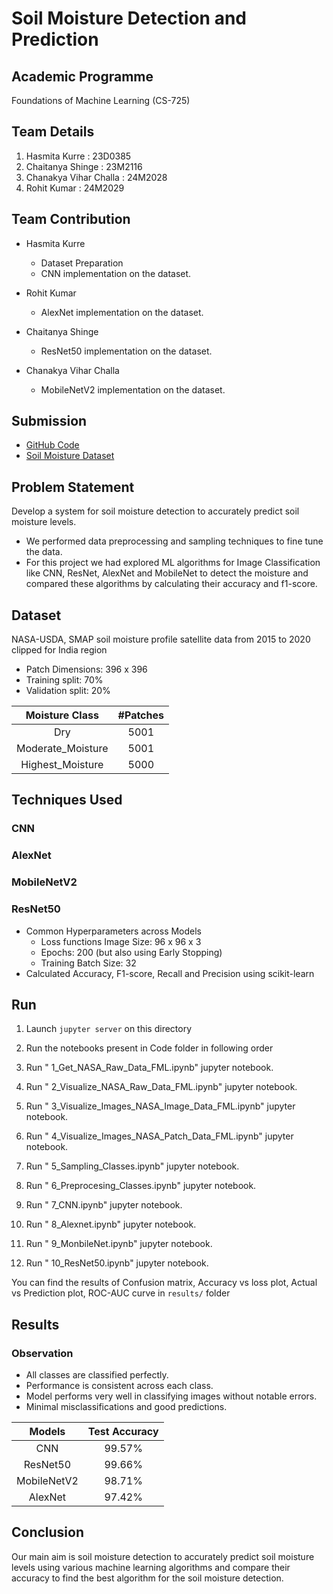 # Soil Moisture Detection and Prediction

## Academic Programme

Foundations of Machine Learning (CS-725)

## Team Details

1. Hasmita Kurre : 23D0385
2. Chaitanya Shinge : 23M2116
3. Chanakya Vihar Challa : 24M2028
4. Rohit Kumar : 24M2029

## Team Contribution

* Hasmita Kurre
  * Dataset Preparation
  * CNN implementation on the dataset.

* Rohit Kumar
  * AlexNet implementation on the dataset.

* Chaitanya Shinge
  * ResNet50 implementation on the dataset.

* Chanakya Vihar Challa
  * MobileNetV2 implementation on the dataset.

## Submission

* [GitHub Code](https://github.com/HasmitaKurre/CS725_FML/tree/main/FML_Project)
* [Soil Moisture Dataset](https://www.kaggle.com/datasets/hasmitakurre/nasa-soil-moisture-india-dataset)

## Problem Statement

Develop a system for soil moisture detection to accurately predict soil moisture levels.

* We performed data preprocessing and sampling techniques to fine tune the data.
* For this project we had explored ML algorithms for Image Classification like CNN,
ResNet, AlexNet and MobileNet to detect the moisture and compared these
algorithms by calculating their accuracy and f1-score.

## Dataset

NASA-USDA, SMAP soil moisture profile satellite data from 2015 to 2020 clipped for India region

* Patch Dimensions: 396 x 396
* Training split: 70%
* Validation split: 20%

|Moisture Class|#Patches|
|:---:|:---:|
|Dry|5001|
|Moderate_Moisture|5001|
|Highest_Moisture|5000|

## Techniques Used

### CNN

### AlexNet

### MobileNetV2

### ResNet50

* Common Hyperparameters across Models
  * Loss functions Image Size: 96 x 96 x 3
  * Epochs: 200 (but also using Early Stopping)
  * Training Batch Size: 32
* Calculated Accuracy, F1-score, Recall and Precision using scikit-learn

## Run

1. Launch `jupyter server` on this directory
2. Run the notebooks present in Code folder in following order

  1. Run " 1_Get_NASA_Raw_Data_FML.ipynb" jupyter notebook.
  2. Run " 2_Visualize_NASA_Raw_Data_FML.ipynb" jupyter notebook.
  3. Run " 3_Visualize_Images_NASA_Image_Data_FML.ipynb" jupyter notebook.
  4. Run " 4_Visualize_Images_NASA_Patch_Data_FML.ipynb" jupyter notebook.
  5. Run " 5_Sampling_Classes.ipynb" jupyter notebook.
  6. Run " 6_Preprocesing_Classes.ipynb" jupyter notebook.
  7. Run " 7_CNN.ipynb" jupyter notebook.
  8. Run " 8_Alexnet.ipynb" jupyter notebook.
  9. Run " 9_MonbileNet.ipynb" jupyter notebook.
  10. Run " 10_ResNet50.ipynb" jupyter notebook.

You can find the results of Confusion matrix, Accuracy vs loss plot,
Actual vs Prediction plot, ROC-AUC curve in `results/` folder

## Results

### Observation

* All classes are classified perfectly.
* Performance is consistent across each class.
* Model performs very well in classifying images without notable errors.
* Minimal misclassifications and good predictions.

|Models|Test Accuracy|
|:---:|:---:|
|CNN|99.57%|
|ResNet50|99.66%|
|MobileNetV2|98.71%|
|AlexNet|97.42%|

## Conclusion

Our main aim is soil moisture detection to accurately predict soil moisture levels using
various machine learning algorithms and compare their accuracy to find the best
algorithm for the soil moisture detection.
